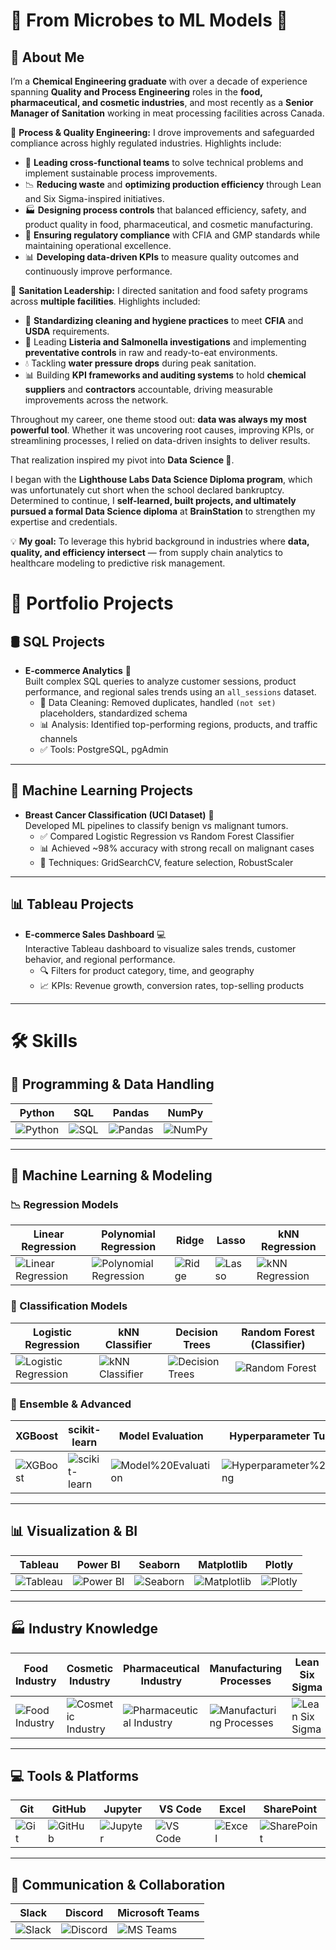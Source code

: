 # 🌟 From Microbes to ML Models 🌟  

## 👋 About Me  

I’m a **Chemical Engineering graduate** with over a decade of experience spanning **Quality and Process Engineering** roles in the **food, pharmaceutical, and cosmetic industries**, and most recently as a **Senior Manager of Sanitation** working in meat processing facilities across Canada.

🔧 **Process & Quality Engineering:** I drove improvements and safeguarded compliance across highly regulated industries. Highlights include:  
- 👥 **Leading cross-functional teams** to solve technical problems and implement sustainable process improvements.
- 📉 **Reducing waste** and **optimizing production efficiency** through Lean and Six Sigma-inspired initiatives.
- 🏭 **Designing process controls** that balanced efficiency, safety, and product quality in food, pharmaceutical, and cosmetic manufacturing.  
- 🧪 **Ensuring regulatory compliance** with CFIA and GMP standards while maintaining operational excellence. 
- 📊 **Developing data-driven KPIs** to measure quality outcomes and continuously improve performance. 

🧼 **Sanitation Leadership:** I directed sanitation and food safety programs across **multiple facilities**. Highlights included:  
- 🧴 **Standardizing cleaning and hygiene practices** to meet **CFIA** and **USDA** requirements. 
- 🦠 Leading **Listeria and Salmonella investigations** and implementing **preventative controls** in raw and ready-to-eat environments.
- 💧 Tackling **water pressure drops** during peak sanitation.
- 📊 Building **KPI frameworks and auditing systems** to hold **chemical suppliers** and **contractors** accountable, driving measurable improvements across the network. 

Throughout my career, one theme stood out: **data was always my most powerful tool**. Whether it was uncovering root causes, improving KPIs, or streamlining processes, I relied on data-driven insights to deliver results.  

That realization inspired my pivot into **Data Science 🚀**.  

I began with the **Lighthouse Labs Data Science Diploma program**, which was unfortunately cut short when the school declared bankruptcy. Determined to continue, I **self-learned, built projects, and ultimately pursued a formal Data Science diploma** at **BrainStation** to strengthen my expertise and credentials.  

💡 **My goal:** To leverage this hybrid background in industries where **data, quality, and efficiency intersect** — from supply chain analytics to healthcare modeling to predictive risk management.  

# 📂 Portfolio Projects  

## 🛢️ SQL Projects  
- **E-commerce Analytics** 🛒  
  Built complex SQL queries to analyze customer sessions, product performance, and regional sales trends using an `all_sessions` dataset.  
  - 🧹 Data Cleaning: Removed duplicates, handled `(not set)` placeholders, standardized schema  
  - 📊 Analysis: Identified top-performing regions, products, and traffic channels  
  - ✅ Tools: PostgreSQL, pgAdmin  

---

## 🤖 Machine Learning Projects  

- **Breast Cancer Classification (UCI Dataset)** 🧬  
  Developed ML pipelines to classify benign vs malignant tumors.  
  - ✅ Compared Logistic Regression vs Random Forest Classifier  
  - 📊 Achieved ~98% accuracy with strong recall on malignant cases  
  - 🧪 Techniques: GridSearchCV, feature selection, RobustScaler  

---

## 📊 Tableau Projects  
- **E-commerce Sales Dashboard** 💻  
  Interactive Tableau dashboard to visualize sales trends, customer behavior, and regional performance.  
  - 🔍 Filters for product category, time, and geography  
  - 📈 KPIs: Revenue growth, conversion rates, top-selling products  

---
# 🛠️ Skills  

## 🔢 Programming & Data Handling  
| Python | SQL | Pandas | NumPy |
|--------|-----|--------|-------|
| ![Python](https://img.shields.io/badge/Python-3776AB?logo=python&logoColor=white) | ![SQL](https://img.shields.io/badge/SQL-4479A1?logo=postgresql&logoColor=white) | ![Pandas](https://img.shields.io/badge/Pandas-150458?logo=pandas&logoColor=white) | ![NumPy](https://img.shields.io/badge/NumPy-013243?logo=numpy&logoColor=white) |

---

## 🤖 Machine Learning & Modeling  

### 📉 Regression Models  
| Linear Regression | Polynomial Regression | Ridge | Lasso | kNN Regression |
|-------------------|-----------------------|-------|-------|----------------|
| ![Linear Regression](https://img.shields.io/badge/Linear%20Regression-blue) | ![Polynomial Regression](https://img.shields.io/badge/Polynomial%20Regression-purple) | ![Ridge](https://img.shields.io/badge/Ridge-grey) | ![Lasso](https://img.shields.io/badge/Lasso-lightblue) | ![kNN Regression](https://img.shields.io/badge/kNN%20Regression-teal) |

### 🧩 Classification Models  
| Logistic Regression | kNN Classifier | Decision Trees | Random Forest (Classifier) |
|---------------------|----------------|----------------|-----------------------------|
| ![Logistic Regression](https://img.shields.io/badge/Logistic%20Regression-darkblue) | ![kNN Classifier](https://img.shields.io/badge/kNN%20Classifier-green) | ![Decision Trees](https://img.shields.io/badge/Decision%20Trees-orange) | ![Random Forest](https://img.shields.io/badge/Random%20Forest-228B22) |

### 🚀 Ensemble & Advanced  
| XGBoost | scikit-learn | Model Evaluation | Hyperparameter Tuning |
|---------|--------------|------------------|-----------------------|
| ![XGBoost](https://img.shields.io/badge/XGBoost-FF6600?logo=xgboost&logoColor=white) | ![scikit-learn](https://img.shields.io/badge/scikit--learn-F7931E?logo=scikit-learn&logoColor=white) | ![Model%20Evaluation](https://img.shields.io/badge/Model%20Evaluation-purple) | ![Hyperparameter%20Tuning](https://img.shields.io/badge/Hyperparameter%20Tuning-teal) |

---

## 📊 Visualization & BI  
| Tableau | Power BI | Seaborn | Matplotlib | Plotly |
|---------|----------|---------|------------|--------|
| ![Tableau](https://img.shields.io/badge/Tableau-E97627?logo=tableau&logoColor=white) | ![Power BI](https://img.shields.io/badge/Power%20BI-F2C811?logo=powerbi&logoColor=black) | ![Seaborn](https://img.shields.io/badge/Seaborn-2E6E8E) | ![Matplotlib](https://img.shields.io/badge/Matplotlib-004C99) | ![Plotly](https://img.shields.io/badge/Plotly-3F4F75?logo=plotly&logoColor=white) |

---

## 🏭 Industry Knowledge  
| Food Industry | Cosmetic Industry | Pharmaceutical Industry | Manufacturing Processes | Lean Six Sigma | RCA | Process Optimization | KPI Development |
|---------------|------------------|--------------------------|-------------------------|----------------|-----|---------------------|----------------|
| ![Food Industry](https://img.shields.io/badge/Food%20Industry-red) | ![Cosmetic Industry](https://img.shields.io/badge/Cosmetic%20Industry-pink) | ![Pharmaceutical Industry](https://img.shields.io/badge/Pharmaceutical%20Industry-darkblue) | ![Manufacturing Processes](https://img.shields.io/badge/Manufacturing%20Processes-grey) | ![Lean Six Sigma](https://img.shields.io/badge/Lean%20Six%20Sigma-success) | ![RCA](https://img.shields.io/badge/Root%20Cause%20Analysis-orange) | ![Process Optimization](https://img.shields.io/badge/Process%20Optimization-yellowgreen) | ![KPI Development](https://img.shields.io/badge/KPI%20Development-blueviolet) |

---

## 💻 Tools & Platforms  
| Git | GitHub | Jupyter | VS Code | Excel | SharePoint |
|-----|--------|---------|---------|-------|------------|
| ![Git](https://img.shields.io/badge/Git-F05032?logo=git&logoColor=white) | ![GitHub](https://img.shields.io/badge/GitHub-181717?logo=github&logoColor=white) | ![Jupyter](https://img.shields.io/badge/Jupyter-F37626?logo=jupyter&logoColor=white) | ![VS Code](https://img.shields.io/badge/VS%20Code-007ACC?logo=visualstudiocode&logoColor=white) | ![Excel](https://img.shields.io/badge/Excel-217346?logo=microsoft-excel&logoColor=white) | ![SharePoint](https://img.shields.io/badge/SharePoint-0078D4?logo=microsoft-sharepoint&logoColor=white) |

---

## 💬 Communication & Collaboration  
| Slack | Discord | Microsoft Teams |
|-------|---------|-----------------|
| ![Slack](https://img.shields.io/badge/Slack-4A154B?logo=slack&logoColor=white) | ![Discord](https://img.shields.io/badge/Discord-5865F2?logo=discord&logoColor=white) | ![MS Teams](https://img.shields.io/badge/Microsoft%20Teams-6264A7?logo=microsoftteams&logoColor=white) |


